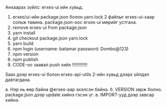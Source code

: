 Анхаарах зүйлс: erxes-ui ийн хувьд.

1. erxes/ui-ийн package.json болон yarn.lock 2 файлыг erxes-ui-хаар сольж тавина. package.json-оос erxes-ui мөрийг устгана.
2. remove erxes-ui from package.json
3. yarn install
4. git checkout package.json yarn.lock
5. yarn build
6. npm login (username: batamar password: Dombo@123)
6. npm version
7. npm publish
8. CODE-оо заавал push хийх !!!!!!!!!!!!

Saas дээр erxes-ui болон erxes-api-utils 2-ийн хувьд дээрх үйлдэл давтагдана.

а. Нэр нь өөр байна @erxes-аар эхэлсэн байна.
б. VERSION зөрж болно. package.json дээр update хийнэ гэсэн үг.
в. IMPORT-ууд дээр завсар хийнэ.
